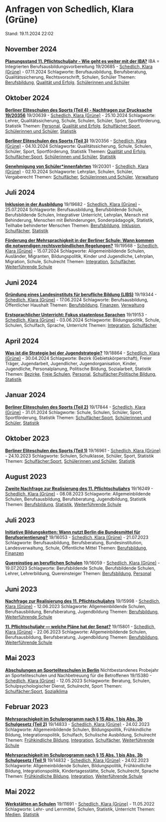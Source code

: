 # Anfragen von Schedlich, Klara (Grüne)

Stand: 19.11.2024 22:02

## November 2024
**[Planungsstand 11. Pflichtschuljahr - Wie geht es weiter mit der IBA?](https://pardok.parlament-berlin.de/starweb/adis/citat/VT/19/SchrAnfr/S19-20685.pdf)**
IBA = Integrierten Berufsausbildungsvorbereitung
19/20685 - [Schedlich, Klara (Grüne)](autor_schedlich_klara_gruene.md) - 07.11.2024
Schlagworte: Berufsausbildung, Berufsberatung, Qualitätssicherung, Rechtsvorschrift, Schulen, Schüler
Themen: [Berufsbildung](thema_berufsbildung.md), [Qualität und Erfolg](thema_qualitaet_und_erfolg.md), [Schülerinnen und Schüler](thema_schuelerinnen_und_schueler.md)

## Oktober 2024
**[Berliner Eliteschulen des Sports (Teil 4) - Nachfragen zur Drucksache 19/20356](https://pardok.parlament-berlin.de/starweb/adis/citat/VT/19/SchrAnfr/S19-20639.pdf)**
19/20639 - [Schedlich, Klara (Grüne)](autor_schedlich_klara_gruene.md) - 25.10.2024
Schlagworte: Lehrer, Qualitätssicherung, Schule, Schulen, Schüler, Sport, Sportförderung, Statistik
Themen: [Personal](thema_personal.md), [Qualität und Erfolg](thema_qualitaet_und_erfolg.md), [Schulfächer:Sport](thema_schulfaecher_sport.md), [Schülerinnen und Schüler](thema_schuelerinnen_und_schueler.md), [Statistik](thema_statistik.md)

**[Berliner Eliteschulen des Sports (Teil 3)](https://pardok.parlament-berlin.de/starweb/adis/citat/VT/19/SchrAnfr/S19-20356.pdf)**
19/20356 - [Schedlich, Klara (Grüne)](autor_schedlich_klara_gruene.md) - 04.10.2024
Schlagworte: Qualitätssicherung, Schule, Schulen, Schüler, Sport, Sportförderung, Statistik
Themen: [Qualität und Erfolg](thema_qualitaet_und_erfolg.md), [Schulfächer:Sport](thema_schulfaecher_sport.md), [Schülerinnen und Schüler](thema_schuelerinnen_und_schueler.md), [Statistik](thema_statistik.md)

**[Genehmigung von Schüler\*innenfahrten](https://pardok.parlament-berlin.de/starweb/adis/citat/VT/19/SchrAnfr/S19-20301.pdf)**
19/20301 - [Schedlich, Klara (Grüne)](autor_schedlich_klara_gruene.md) - 02.10.2024
Schlagworte: Lehrplan, Schulen, Schüler, Vergaberecht
Themen: [Schulfächer](thema_schulfaecher.md), [Schülerinnen und Schüler](thema_schuelerinnen_und_schueler.md), [Verwaltung](thema_verwaltung.md)

## Juli 2024
**[Inklusion in der Ausbildung](https://pardok.parlament-berlin.de/starweb/adis/citat/VT/19/SchrAnfr/S19-19682.pdf)**
19/19682 - [Schedlich, Klara (Grüne)](autor_schedlich_klara_gruene.md) - 25.07.2024
Schlagworte: Berufsausbildung, Berufsbildende Schule, Berufsbildende Schulen, Integrativer Unterricht, Lehrplan, Mensch mit Behinderung, Menschen mit Behinderungen, Sonderpädagogik, Statistik, Teilhabe behinderter Menschen
Themen: [Berufsbildung](thema_berufsbildung.md), [Inklusion](thema_inklusion.md), [Schulfächer](thema_schulfaecher.md), [Statistik](thema_statistik.md)

**[Förderung der Mehrsprachigkeit in der Berliner Schule: Wann kommen die notwendigen rechtsverbindlichen Regelungen?](https://pardok.parlament-berlin.de/starweb/adis/citat/VT/19/SchrAnfr/S19-19568.pdf)**
19/19568 - [Schedlich, Klara (Grüne)](autor_schedlich_klara_gruene.md) - 15.07.2024
Schlagworte: Allgemeinbildende Schulen, Ausländer, Migranten, Bildungspolitik, Kinder und Jugendliche, Lehrplan, Migration, Schule, Schulrecht
Themen: [Integration](thema_integration.md), [Schulfächer](thema_schulfaecher.md), [Weiterführende Schule](thema_weiterfuehrende_schule.md)

## Juni 2024
**[Gründung eines Landesinstituts für berufliche Bildung (LIBS)](https://pardok.parlament-berlin.de/starweb/adis/citat/VT/19/SchrAnfr/S19-19344.pdf)**
19/19344 - [Schedlich, Klara (Grüne)](autor_schedlich_klara_gruene.md) - 17.06.2024
Schlagworte: Berufsausbildung, Öffentlicher Haushalt
Themen: [Berufsbildung](thema_berufsbildung.md), [Finanzen](thema_finanzen.md), [Verwaltung](thema_verwaltung.md)

**[Erstsprachlicher Unterricht: Fokus staatenlose Sprachen](https://pardok.parlament-berlin.de/starweb/adis/citat/VT/19/SchrAnfr/S19-19153.pdf)**
19/19153 - [Schedlich, Klara (Grüne)](autor_schedlich_klara_gruene.md) - 03.06.2024
Schlagworte: Bildungspolitik, Schule, Schulen, Schulfach, Sprache, Unterricht
Themen: [Integration](thema_integration.md), [Schulfächer](thema_schulfaecher.md)

## April 2024
**[Was ist die Strategie bei der Jugendstrategie?](https://pardok.parlament-berlin.de/starweb/adis/citat/VT/19/SchrAnfr/S19-18864.pdf)**
19/18864 - [Schedlich, Klara (Grüne)](autor_schedlich_klara_gruene.md) - 30.04.2024
Schlagworte: Bezirk (Gebietskörperschaft), Freier Träger, Jugendarbeit, Jugendlicher, Jugendorganisation, Kinder, Jugendliche, Personalplanung, Politische Bildung, Sozialarbeit, Statistik
Themen: [Bezirke](thema_bezirke.md), [Freie Schulen](thema_freie_schulen.md), [Personal](thema_personal.md), [Schulfächer:Politische Bildung](thema_schulfaecher_politische_bildung.md), [Statistik](thema_statistik.md)

## Januar 2024
**[Berliner Eliteschulen des Sports (Teil 2)](https://pardok.parlament-berlin.de/starweb/adis/citat/VT/19/SchrAnfr/S19-17844.pdf)**
19/17844 - [Schedlich, Klara (Grüne)](autor_schedlich_klara_gruene.md) - 31.01.2024
Schlagworte: Schule, Schulen, Schüler, Sport, Sportförderung, Statistik
Themen: [Schulfächer:Sport](thema_schulfaecher_sport.md), [Schülerinnen und Schüler](thema_schuelerinnen_und_schueler.md), [Statistik](thema_statistik.md)

## Oktober 2023
**[Berliner Eliteschulen des Sports (Teil 1)](https://pardok.parlament-berlin.de/starweb/adis/citat/VT/19/SchrAnfr/S19-16961.pdf)**
19/16961 - [Schedlich, Klara (Grüne)](autor_schedlich_klara_gruene.md) - 24.10.2023
Schlagworte: Schulen, Schulklasse, Schüler, Sport, Statistik
Themen: [Schulfächer:Sport](thema_schulfaecher_sport.md), [Schülerinnen und Schüler](thema_schuelerinnen_und_schueler.md), [Statistik](thema_statistik.md)

## August 2023
**[Zweite Nachfrage zur Realisierung des 11. Pflichtschuljahrs](https://pardok.parlament-berlin.de/starweb/adis/citat/VT/19/SchrAnfr/S19-16249.pdf)**
19/16249 - [Schedlich, Klara (Grüne)](autor_schedlich_klara_gruene.md) - 08.08.2023
Schlagworte: Allgemeinbildende Schulen, Berufsausbildung, Berufsberatung, Jugendbildung, Statistik
Themen: [Berufsbildung](thema_berufsbildung.md), [Statistik](thema_statistik.md), [Weiterführende Schule](thema_weiterfuehrende_schule.md)

## Juli 2023
**[Initiative Bildungsketten: Wann nutzt Berlin die Bundesmittel für Berufsorientierung?](https://pardok.parlament-berlin.de/starweb/adis/citat/VT/19/SchrAnfr/S19-16053.pdf)**
19/16053 - [Schedlich, Klara (Grüne)](autor_schedlich_klara_gruene.md) - 21.07.2023
Schlagworte: Berufsausbildung, Berufsberatung, Bundesinstitution, Landesverwaltung, Schule, Öffentliche Mittel
Themen: [Berufsbildung](thema_berufsbildung.md), [Finanzen](thema_finanzen.md)

**[Quereinstieg an beruflichen Schulen](https://pardok.parlament-berlin.de/starweb/adis/citat/VT/19/SchrAnfr/S19-16059.pdf)**
19/16059 - [Schedlich, Klara (Grüne)](autor_schedlich_klara_gruene.md) - 19.07.2023
Schlagworte: Berufsbildende Schule, Berufsbildende Schulen, Lehrer, Lehrerbildung, Quereinsteiger
Themen: [Berufsbildung](thema_berufsbildung.md), [Personal](thema_personal.md)

## Juni 2023
**[Nachfrage zur Realisierung des 11. Pflichtschuljahrs](https://pardok.parlament-berlin.de/starweb/adis/citat/VT/19/SchrAnfr/S19-15998.pdf)**
19/15998 - [Schedlich, Klara (Grüne)](autor_schedlich_klara_gruene.md) - 12.06.2023
Schlagworte: Allgemeinbildende Schulen, Berufsausbildung, Berufsberatung, Jugendbildung
Themen: [Berufsbildung](thema_berufsbildung.md), [Weiterführende Schule](thema_weiterfuehrende_schule.md)

**[11. Pflichtschuljahr — welche Pläne hat der Senat?](https://pardok.parlament-berlin.de/starweb/adis/citat/VT/19/SchrAnfr/S19-15801.pdf)**
19/15801 - [Schedlich, Klara (Grüne)](autor_schedlich_klara_gruene.md) - 22.06.2023
Schlagworte: Allgemeinbildende Schulen, Berufsausbildung, Berufsberatung, Jugendbildung
Themen: [Berufsbildung](thema_berufsbildung.md), [Weiterführende Schule](thema_weiterfuehrende_schule.md)

## Mai 2023
**[Abschulungen an Sporteliteschulen in Berlin](https://pardok.parlament-berlin.de/starweb/adis/citat/VT/19/SchrAnfr/S19-15380.pdf)**
Nichtbestandenes Probejahr an Sporteliteschulen und Nachbetreuung für die Betroffenen
19/15380 - [Schedlich, Klara (Grüne)](autor_schedlich_klara_gruene.md) - 12.05.2023
Schlagworte: Beratung, Schulen, Schulpsychologischer Dienst, Schulrecht, Sport
Themen: [Schulfächer:Sport](thema_schulfaecher_sport.md), [Sozialklima](thema_sozialklima.md)

## Februar 2023
**[Mehrsprachigkeit im Schulprogramm nach § 15 Abs. 1 bis Abs. 3b Schulgesetz (Teil 2)](https://pardok.parlament-berlin.de/starweb/adis/citat/VT/19/SchrAnfr/S19-14833.pdf)**
19/14833 - [Schedlich, Klara (Grüne)](autor_schedlich_klara_gruene.md) - 24.02.2023
Schlagworte: Allgemeinbildende Schulen, Bildungspolitik, Frühkindliche Bildung, Integrationspolitik, Schulfach, Schulische Ausbildung, Schulrecht
Themen: [Frühkindliche Bildung](thema_fruehkindliche_bildung.md), [Integration](thema_integration.md), [Schulfächer](thema_schulfaecher.md), [Weiterführende Schule](thema_weiterfuehrende_schule.md)

**[Mehrsprachigkeit im Schulprogramm nach § 15 Abs. 1 bis Abs. 3b Schulgesetz (Teil 1)](https://pardok.parlament-berlin.de/starweb/adis/citat/VT/19/SchrAnfr/S19-14832.pdf)**
19/14832 - [Schedlich, Klara (Grüne)](autor_schedlich_klara_gruene.md) - 24.02.2023
Schlagworte: Allgemeinbildende Schulen, Bildungspolitik, Frühkindliche Bildung, Integrationspolitik, Kindertagesstätte, Schule, Schulrecht, Sprache
Themen: [Frühkindliche Bildung](thema_fruehkindliche_bildung.md), [Integration](thema_integration.md), [Weiterführende Schule](thema_weiterfuehrende_schule.md)

## Mai 2022
**[Werkstätten an Schulen](https://pardok.parlament-berlin.de/starweb/adis/citat/VT/19/SchrAnfr/S19-11691.pdf)**
19/11691 - [Schedlich, Klara (Grüne)](autor_schedlich_klara_gruene.md) - 11.05.2022
Schlagworte: Lehr- und Lernmittel, Schulen, Statistik, Unterricht
Themen: [Medien](thema_medien.md), [Statistik](thema_statistik.md)

